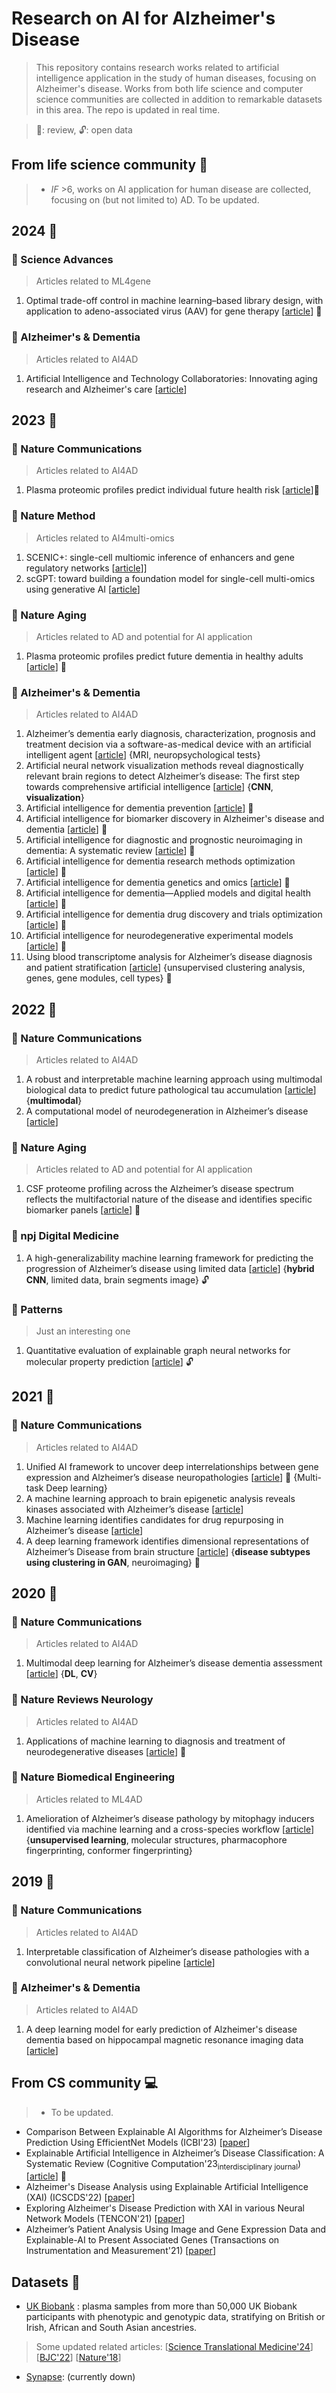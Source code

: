 # Research on AI for Alzheimer's Disease
> This repository contains research works related to artificial intelligence application in the study of human diseases, focusing on Alzheimer's disease. Works from both life science and computer science communities are collected in addition to remarkable datasets in this area. The repo is updated in real time.

> :page_facing_up:: review, :unlock:: open data

## From life science community :pill:
> * _IF_ >6, works on AI application for human disease are collected, focusing on (but not limited to) AD. To be updated.

## 2024 :calendar:

### :blue_book: Science Advances
> Articles related to ML4gene
1. Optimal trade-off control in machine learning–based library design, with application to adeno-associated virus (AAV) for gene therapy [[article](https://www.science.org/doi/full/10.1126/sciadv.adj3786)] 🔖

### :green_book: Alzheimer's & Dementia
> Articles related to AI4AD
1. Artificial Intelligence and Technology Collaboratories: Innovating aging research and Alzheimer's care [[article](https://alz-journals.onlinelibrary.wiley.com/doi/full/10.1002/alz.13710)]

## 2023 :calendar:

### :closed_book: Nature Communications
> Articles related to AI4AD
1. Plasma proteomic profiles predict individual future health risk [[article](https://www.nature.com/articles/s41467-023-43575-7)]🔖

### :ledger: Nature Method
> Articles related to AI4multi-omics
1. SCENIC+: single-cell multiomic inference of enhancers and gene regulatory networks [[article](https://www.nature.com/articles/s41592-023-01938-4)]]
2. scGPT: toward building a foundation model for single-cell multi-omics using generative AI [[article](https://www.nature.com/articles/s41592-024-02201-0)]

### :notebook_with_decorative_cover: Nature Aging
> Articles related to AD and potential for AI application
1. Plasma proteomic profiles predict future dementia in healthy adults [[article](https://www.nature.com/articles/s43587-023-00565-0)] 🔖

### :green_book: Alzheimer's & Dementia
> Articles related to AI4AD
1. Alzheimer’s dementia early diagnosis, characterization, prognosis and treatment decision via a software-as-medical device with an artificial intelligent agent [[article](https://alz-journals.onlinelibrary.wiley.com/doi/abs/10.1002/alz.075674)] {MRI, neuropsychological tests}
2.  Artificial neural network visualization methods reveal diagnostically relevant brain regions to detect Alzheimer’s disease: The first step towards comprehensive artificial intelligence [[article](https://alz-journals.onlinelibrary.wiley.com/doi/full/10.1002/alz.052083)] {**CNN**, **visualization**}
3. Artificial intelligence for dementia prevention [[article](https://alz-journals.onlinelibrary.wiley.com/doi/full/10.1002/alz.13463)] 📄
4. Artificial intelligence for biomarker discovery in Alzheimer's disease and dementia [[article](https://alz-journals.onlinelibrary.wiley.com/doi/full/10.1002/alz.13390)] :page_facing_up:
5. Artificial intelligence for diagnostic and prognostic neuroimaging in dementia: A systematic review [[article](https://alz-journals.onlinelibrary.wiley.com/doi/full/10.1002/alz.13412)] :page_facing_up:
6. Artificial intelligence for dementia research methods optimization [[article](https://alz-journals.onlinelibrary.wiley.com/doi/full/10.1002/alz.13441)] :page_facing_up:
7. Artificial intelligence for dementia genetics and omics [[article](https://alz-journals.onlinelibrary.wiley.com/doi/full/10.1002/alz.13427)] :page_facing_up:
8. Artificial intelligence for dementia—Applied models and digital health [[article](https://alz-journals.onlinelibrary.wiley.com/doi/full/10.1002/alz.13391)] :page_facing_up:
9. Artificial intelligence for dementia drug discovery and trials optimization [[article](https://alz-journals.onlinelibrary.wiley.com/doi/full/10.1002/alz.13428)] :page_facing_up:
10. Artificial intelligence for neurodegenerative experimental models [[article](https://alz-journals.onlinelibrary.wiley.com/doi/full/10.1002/alz.13479)] :page_facing_up:
11. Using blood transcriptome analysis for Alzheimer’s disease diagnosis and patient stratification [[article](https://alz-journals.onlinelibrary.wiley.com/doi/full/10.1002/alz.13691#:~:text=Blood%20transcriptome%20analysis%20accurately%20classifies,of%20the%20plasma%20ATN%20biomarkers.)] {unsupervised clustering analysis, genes, gene modules, cell types} 🔖

## 2022 :calendar:

### :closed_book: Nature Communications
> Articles related to AI4AD
1. A robust and interpretable machine learning approach using multimodal biological data to predict future pathological tau accumulation [[article](https://www.nature.com/articles/s41467-022-28795-7)] {**multimodal**}
2. A computational model of neurodegeneration in Alzheimer’s disease [[article](https://www.nature.com/articles/s41467-022-29047-4)]

### :notebook_with_decorative_cover: Nature Aging
> Articles related to AD and potential for AI application
1. CSF proteome profiling across the Alzheimer’s disease spectrum reflects the multifactorial nature of the disease and identifies specific biomarker panels [[article](https://www.nature.com/articles/s43587-022-00300-1)] 🔖

### :notebook_with_decorative_cover: npj Digital Medicine
1. A high-generalizability machine learning framework for predicting the progression of Alzheimer’s disease using limited data [[article](https://www.nature.com/articles/s41746-022-00577-x)] {**hybrid  CNN**, limited data, brain segments image} :unlock:

### 📖 Patterns
> Just an interesting one
1. Quantitative evaluation of explainable graph neural networks for molecular property prediction [[article](https://www.cell.com/patterns/pdf/S2666-3899(22)00260-4.pdf)] :unlock:
   
## 2021 :calendar:

### :closed_book: Nature Communications
> Articles related to AI4AD
1. Unified AI framework to uncover deep interrelationships between gene expression and Alzheimer’s disease neuropathologies [[article](https://www.nature.com/articles/s41467-021-25680-7)] :bookmark: {Multi-task Deep learning}
2. A machine learning approach to brain epigenetic analysis reveals kinases associated with Alzheimer’s disease [[article](https://www.nature.com/articles/s41467-021-24710-8)]
3. Machine learning identifies candidates for drug repurposing in Alzheimer’s disease [[article](https://www.nature.com/articles/s41467-021-21330-0)]
4. A deep learning framework identifies dimensional representations of Alzheimer’s Disease from brain structure [[article](https://www.nature.com/articles/s41467-021-26703-z)] {**disease subtypes using clustering in GAN**, neuroimaging} :bookmark:

## 2020 :calendar:

### :closed_book: Nature Communications
> Articles related to AI4AD
1. Multimodal deep learning for Alzheimer’s disease dementia assessment [[article](https://www.nature.com/articles/s41467-022-31037-5)] {**DL**, **CV**}


### :orange_book: Nature Reviews Neurology
> Articles related to AI4AD
1. Applications of machine learning to diagnosis and treatment of neurodegenerative diseases [[article](https://www.nature.com/articles/s41582-020-0377-8)] :page_facing_up:

### :notebook: Nature Biomedical Engineering
> Articles related to ML4AD
1. Amelioration of Alzheimer’s disease pathology by mitophagy inducers identified via machine learning and a cross-species workflow [[article](https://www.nature.com/articles/s41551-021-00819-5)] {**unsupervised learning**, molecular structures, pharmacophore fingerprinting, conformer fingerprinting}

## 2019 :calendar:

### :closed_book: Nature Communications
> Articles related to AI4AD
1. Interpretable classification of Alzheimer’s disease pathologies with a convolutional neural network pipeline [[article](https://www.nature.com/articles/s41467-019-10212-1)]


### :green_book: Alzheimer's & Dementia
> Articles related to AI4AD
1. A deep learning model for early prediction of Alzheimer's disease dementia based on hippocampal magnetic resonance imaging data [[article](https://alz-journals.onlinelibrary.wiley.com/doi/10.1016/j.jalz.2019.02.007)]


## From CS community :computer:
> * To be updated.
 - Comparison Between Explainable AI Algorithms for Alzheimer’s Disease Prediction Using EfficientNet Models (ICBI'23) [[paper](https://link.springer.com/chapter/10.1007/978-3-031-43075-6_31)]
 - Explainable Artificial Intelligence in Alzheimer’s Disease Classification: A Systematic Review (Cognitive Computation'23<sub>interdisciplinary journal</sub>) [[article](https://link.springer.com/article/10.1007/s12559-023-10192-x)] :page_facing_up:
 - Alzheimer's Disease Analysis using Explainable Artificial Intelligence (XAI) (ICSCDS'22) [[paper](https://ieeexplore.ieee.org/abstract/document/9760858)]
 - Exploring Alzheimer's Disease Prediction with XAI in various Neural Network Models (TENCON'21) [[paper](https://ieeexplore.ieee.org/abstract/document/9707468)]
 - Alzheimer’s Patient Analysis Using Image and Gene Expression Data and Explainable-AI to Present Associated Genes (Transactions on Instrumentation and Measurement'21) [[paper](https://ieeexplore.ieee.org/abstract/document/9521165)]

## Datasets :open_file_folder:
 - [UK Biobank](https://www.ukbiobank.ac.uk) : plasma samples from more than 50,000 UK Biobank participants with phenotypic and genotypic data, stratifying on British or Irish, African and South Asian ancestries.
> Some updated related articles: [[Science Translational Medicine'24](https://www.science.org/doi/full/10.1126/scitranslmed.adf4428)] [[BJC'22](https://www.nature.com/articles/s41416-022-02053-5)] [[Nature'18](https://www.nature.com/articles/s41586-018-0579-z.)]
 - [Synapse](https://www.synapse.org/#!Down:0): (currently down)
